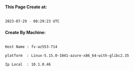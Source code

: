 
   
#### This Page Create at:

```bash

2023-07-29 - 08:29:23 UTC

```

#### Create By Machine:

```bash

Host Name : fv-az553-714

platform  : Linux-5.15.0-1041-azure-x86_64-with-glibc2.35

Ip Local  : 10.1.0.46

```

